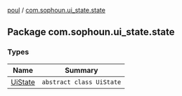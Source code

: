 [poul](../index.md) / [com.sophoun.ui_state.state](./index.md)

## Package com.sophoun.ui_state.state

### Types

| Name | Summary |
|---|---|
| [UiState](-ui-state/index.md) | `abstract class UiState` |
